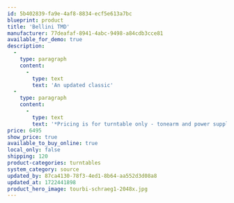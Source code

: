 ```yaml
---
id: 5b402839-fa9e-4af8-8834-ecf5e613a7bc
blueprint: product
title: 'Bellini TMD'
manufacturer: 77deafaf-8941-4abc-9498-a84cdb3cce81
available_for_demo: true
description:
  -
    type: paragraph
    content:
      -
        type: text
        text: 'An updated classic'
  -
    type: paragraph
    content:
      -
        type: text
        text: '*Pricing is for turntable only - tonearm and power supply are additional'
price: 6495
show_price: true
available_to_buy_online: true
local_only: false
shipping: 120
product-categories: turntables
system_category: source
updated_by: 87ca4130-78f3-4ed1-8b64-aa552d3d08a8
updated_at: 1722441898
product_hero_image: tourbi-schraeg1-2048x.jpg
---
```

